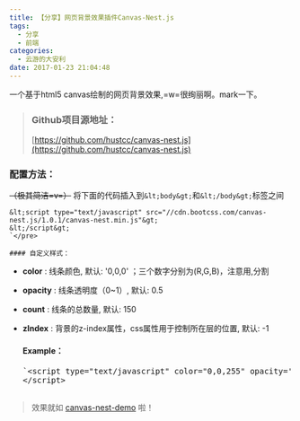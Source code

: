 ```yaml
---
title: 【分享】网页背景效果插件Canvas-Nest.js
tags:
  - 分享
  - 前端
categories:
  - 云游的大安利
date: 2017-01-23 21:04:48
---
```


一个基于html5 canvas绘制的网页背景效果,=w=很绚丽啊。mark一下。

> ### Github项目源地址：
> 
>   [https://github.com/hustcc/canvas-nest.js](https://github.com/hustcc/canvas-nest.js)

<!-- more -->

### 配置方法：

<del>（极其简洁=v=）</del>
将下面的代码插入到`&lt;body&gt;`和`&lt;/body&gt;`标签之间

    &lt;script type="text/javascript" src="//cdn.bootcss.com/canvas-nest.js/1.0.1/canvas-nest.min.js"&gt;
    &lt;/script&gt;
    `</pre>

    #### 自定义样式：

*   **color** : 线条颜色, 默认: '0,0,0' ；三个数字分别为(R,G,B)，注意用,分割
*   **opacity** : 线条透明度（0~1）, 默认: 0.5
*   **count** : 线条的总数量, 默认: 150
*   **zIndex** : 背景的z-index属性，css属性用于控制所在层的位置, 默认: -1

    #### Example：

    <pre class="line-numbers prism-highlight" data-start="1">`&lt;script type="text/javascript" color="0,0,255" opacity='0.7' zIndex="-2" count="99" src="//cdn.bootcss.com/canvas-nest.js/1.0.1/canvas-nest.min.js"&gt;
    &lt;/script&gt;

> 效果就如 [canvas-nest-demo](http://www.yunyoujun.cn/lab/demo/2017-01-23-democanvas-nest-js.html) 啦！